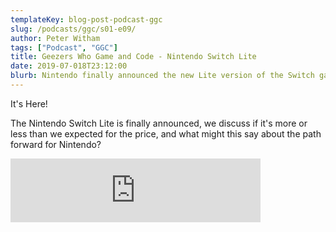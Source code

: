 ```yaml
---
templateKey: blog-post-podcast-ggc
slug: /podcasts/ggc/s01-e09/
author: Peter Witham
tags: ["Podcast", "GGC"]
title: Geezers Who Game and Code - Nintendo Switch Lite
date: 2019-07-018T23:12:00
blurb: Nintendo finally announced the new Lite version of the Switch gaming console. So you know we had to talk about it. Listen In.
---
```


It's Here!

The Nintendo Switch Lite is finally announced, we discuss if it's more or less than we expected for the price, and what might this say about the path forward for Nintendo?

<iframe src="https://anchor.fm/gamecode/embed/episodes/Nintendo-Switch-Lite-Discussion-e4k8v6" height="102" width="400" frameborder="0" scrolling="no"></iframe>
